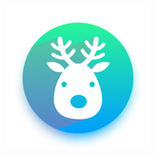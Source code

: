 <p align="center">
    <img src="https://raw.githubusercontent.com/NobelLiu/nobelliu.github.com/master/art.png"/>
</p>
